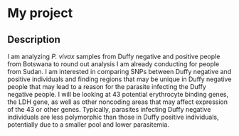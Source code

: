 # My project

## Description

I am analyzing *P. vivax* samples from Duffy negative and positive people from Botswana to round out analysis I am already conducting for people from Sudan. I am interested in comparing SNPs between Duffy negative and positive individuals and finding regions that may be unique in Duffy negative people that may lead to a reason for the parasite infecting the Duffy negative people. I will be looking at 43 potential erythrocyte binding genes, the LDH gene, as well as other noncoding areas that may affect expression of the 43 or other genes. Typically, parasites infecting Duffy negative individuals are less polymorphic than those in Duffy positive individuals, potentially due to a smaller pool and lower parasitemia.
